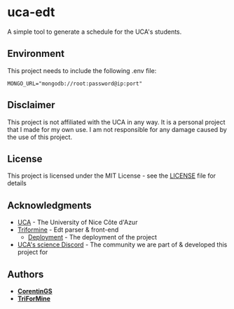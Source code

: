 # uca-edt

A simple tool to generate a schedule for the UCA's students.

## Environment

This project needs to include the following .env file:

```
MONGO_URL="mongodb://root:password@ip:port"
```

## Disclaimer

This project is not affiliated with the UCA in any way. It is a personal project that I made for my own use. I am not responsible for any damage caused by the use of this project.

## License

This project is licensed under the MIT License - see the [LICENSE](LICENSE) file for details

## Acknowledgments

* [UCA](https://univ-cotedazur.fr/) - The University of Nice Côte d'Azur
* [Triformine](https://github.com/TriForMine) - Edt parser & front-end
  * [Deployment](https://uca-edt.triformine.dev/) - The deployment of the project
* [UCA's science Discord](https://discord.gg/XYX5gNxPP4) - The community we are part of & developed this project for

## Authors

* **[CorentinGS](https://github.com/CorentinGS)**
* **[TriForMine](https://github.com/TriForMine)**